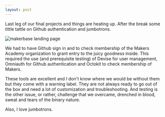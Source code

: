 ```yaml
---
layout: post
---
```

Last leg of our final projects and things are heating up.  After the break some tittle tattle on Github authentication and jumbotrons.

![makerbase landing page]({{site.baseurl}}/images/week11_makerbase_jumbotron.png)

<!--more-->

We had to have Github sign in and to check membership of the Makers Academy organization to grant entry to the juicy goodness inside.  This required the use (and prerequisite testing) of Devise for user management, Omniauth for Github authentication and Octokit to check membership of Makers.

These tools are excellent and I don't know where we would be without them but they come with a warning label.  They are not always ready to go out of the box and need a lot of customization and troubleshooting.  And testing is the other issue, or rather, challenge that we overcame, drenched in blood, sweat and tears of the binary nature.

Also, I love jumbotrons.
